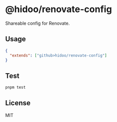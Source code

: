 # @hidoo/renovate-config

Shareable config for Renovate.

## Usage

```json
{
  "extends": ["github>hidoo/renovate-config"]
}
```

## Test

```sh
pnpm test
```

## License

MIT
